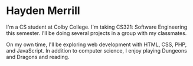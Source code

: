 # Hayden Merrill

I'm a CS student at Colby College. I'm taking CS321: Software Engineering this semester.
I'll be doing several projects in a group with my classmates.

On my own time, I'll be exploring web development with HTML, CSS, PHP, and JavaScript.
In addition to computer science, I enjoy playing Dungeons and Dragons and reading.
